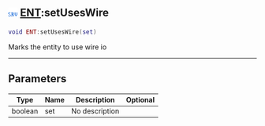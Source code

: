 ## ![server](../../.gitbook/assets/server.png) [ENT](https://iaswiki.rawr.dev/readme/ent):setUsesWire

```lua
void ENT:setUsesWire(set)
```

Marks the entity to use wire io

------
## Parameters

| Type   | Name | Description | Optional |
| ------ | ---- | ----------- | -------: |
| boolean | set | No description |  |

